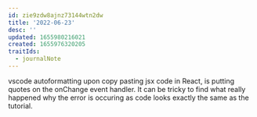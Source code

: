 ```yaml
---
id: zie9zdw8ajnz73144wtn2dw
title: '2022-06-23'
desc: ''
updated: 1655980216021
created: 1655976320205
traitIds:
  - journalNote
---
```


vscode autoformatting upon copy pasting jsx code in React, is putting quotes on the onChange event handler. It can be tricky to find what really happened why the error is occuring as code looks exactly the same as the tutorial.